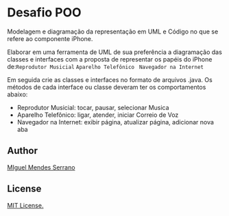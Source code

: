 # Desafio POO

Modelagem e diagramação da representação em UML e Código no que se refere ao componente iPhone.

Elaborar em uma ferramenta de UML de sua preferência a diagramação das classes e interfaces com a proposta de representar os papéis do iPhone de:```Reprodutor Musicial``` ```Aparelho Telefônico ``` ```Navegador na Internet ```

Em seguida crie as classes e interfaces no formato de arquivos .java. Os métodos de cada interface ou classe deveram ter os comportamentos abaixo: 

- Reprodutor Musicial: tocar, pausar, selecionar Musica
- Aparelho Telefônico: ligar, atender, iniciar Correio de Voz
- Navegador na Internet: exibir página, atualizar página, adicionar nova aba

## Author

[MIguel Mendes Serrano](https://github.com/miguelmendesSerrano)

## License

[MIT License.](https://choosealicense.com/licenses/mit)